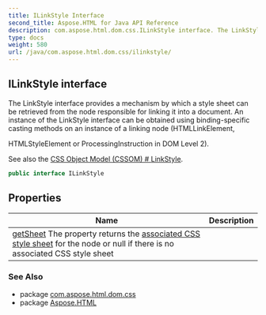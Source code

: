 ```yaml
---
title: ILinkStyle Interface
second_title: Aspose.HTML for Java API Reference
description: com.aspose.html.dom.css.ILinkStyle interface. The LinkStyle interface provides a mechanism by which a style sheet can be retrieved from the node responsible for linking it into a document. An instance of the LinkStyle interface can be obtained using binding-specific casting methods on an instance of a linking node HTMLLinkElement
type: docs
weight: 580
url: /java/com.aspose.html.dom.css/ilinkstyle/
---
```

## ILinkStyle interface

The LinkStyle interface provides a mechanism by which a style sheet can be retrieved from the node responsible for linking it into a document. An instance of the LinkStyle interface can be obtained using binding-specific casting methods on an instance of a linking node (HTMLLinkElement,

HTMLStyleElement or ProcessingInstruction in DOM Level 2).

See also the [CSS Object Model (CSSOM) # ](https://www.w3.org/TR/cssom-1/#the-linkstyle-interface)[LinkStyle](https://www.w3.org/TR/cssom-1/#the-linkstyle-interface).

```java
public interface ILinkStyle
```

## Properties

| Name | Description |
| --- | --- |
| [getSheet](../../com.aspose.html.dom.css/ilinkstyle/sheet/) The property returns the [associated CSS style sheet](https://www.w3.org/TR/cssom-1/#associated-css-style-sheet) for the node or null if there is no associated CSS style sheet |

### See Also

* package [com.aspose.html.dom.css](../../com.aspose.html.dom.css/)
* package [Aspose.HTML](../../)
